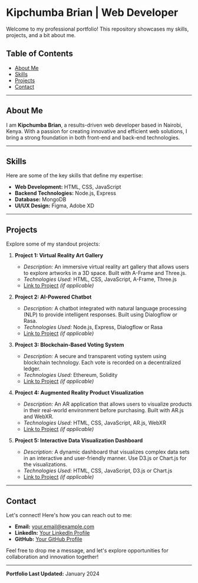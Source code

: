 # Kipchumba Brian | Web Developer

Welcome to my professional portfolio! This repository showcases my skills, projects, and a bit about me.

## Table of Contents

- [About Me](#about-me)
- [Skills](#skills)
- [Projects](#projects)
- [Contact](#contact)

---

## About Me

I am **Kipchumba Brian**, a results-driven web developer based in Nairobi, Kenya. With a passion for creating innovative and efficient web solutions, I bring a strong foundation in both front-end and back-end technologies.

---

## Skills

Here are some of the key skills that define my expertise:

- **Web Development:** HTML, CSS, JavaScript
- **Backend Technologies:** Node.js, Express
- **Database:** MongoDB
- **UI/UX Design:** Figma, Adobe XD

---

## Projects

Explore some of my standout projects:

1. **Project 1: Virtual Reality Art Gallery**

   - _Description:_ An immersive virtual reality art gallery that allows users to explore artworks in a 3D space. Built with A-Frame and Three.js.
   - _Technologies Used:_ HTML, CSS, JavaScript, A-Frame, Three.js
   - [Link to Project](#) _(if applicable)_

2. **Project 2: AI-Powered Chatbot**

   - _Description:_ A chatbot integrated with natural language processing (NLP) to provide intelligent responses. Built using Dialogflow or Rasa.
   - _Technologies Used:_ Node.js, Express, Dialogflow or Rasa
   - [Link to Project](#) _(if applicable)_

3. **Project 3: Blockchain-Based Voting System**

   - _Description:_ A secure and transparent voting system using blockchain technology. Each vote is recorded on a decentralized ledger.
   - _Technologies Used:_ Ethereum, Solidity
   - [Link to Project](#) _(if applicable)_

4. **Project 4: Augmented Reality Product Visualization**

   - _Description:_ An AR application that allows users to visualize products in their real-world environment before purchasing. Built with AR.js and WebXR.
   - _Technologies Used:_ HTML, CSS, JavaScript, AR.js, WebXR
   - [Link to Project](#) _(if applicable)_

5. **Project 5: Interactive Data Visualization Dashboard**
   - _Description:_ A dynamic dashboard that visualizes complex data sets in an interactive and user-friendly manner. Use D3.js or Chart.js for the visualizations.
   - _Technologies Used:_ HTML, CSS, JavaScript, D3.js or Chart.js
   - [Link to Project](#) _(if applicable)_

---

## Contact

Let's connect! Here's how you can reach out to me:

- **Email:** your.email@example.com
- **LinkedIn:** [Your LinkedIn Profile](#)
- **GitHub:** [Your GitHub Profile](#)

Feel free to drop me a message, and let's explore opportunities for collaboration and innovation together!

---

**Portfolio Last Updated:** January 2024

